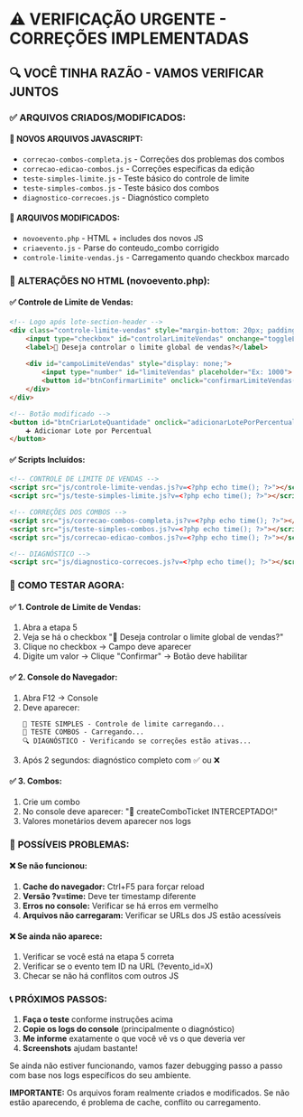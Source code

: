 # ⚠️ VERIFICAÇÃO URGENTE - CORREÇÕES IMPLEMENTADAS

## 🔍 **VOCÊ TINHA RAZÃO - VAMOS VERIFICAR JUNTOS**

### ✅ **ARQUIVOS CRIADOS/MODIFICADOS:**

#### 📁 **NOVOS ARQUIVOS JAVASCRIPT:**
- `correcao-combos-completa.js` - Correções dos problemas dos combos
- `correcao-edicao-combos.js` - Correções específicas da edição
- `teste-simples-limite.js` - Teste básico do controle de limite
- `teste-simples-combos.js` - Teste básico dos combos
- `diagnostico-correcoes.js` - Diagnóstico completo

#### 📝 **ARQUIVOS MODIFICADOS:**
- `novoevento.php` - HTML + includes dos novos JS
- `criaevento.js` - Parse do conteudo_combo corrigido
- `controle-limite-vendas.js` - Carregamento quando checkbox marcado

### 🔧 **ALTERAÇÕES NO HTML (novoevento.php):**

#### ✅ **Controle de Limite de Vendas:**
```html
<!-- Logo após lote-section-header -->
<div class="controle-limite-vendas" style="margin-bottom: 20px; padding: 15px; border-radius: 8px; border-left: 4px solid #007bff;">
    <input type="checkbox" id="controlarLimiteVendas" onchange="toggleLimiteVendas()">
    <label>🎯 Deseja controlar o limite global de vendas?</label>
    
    <div id="campoLimiteVendas" style="display: none;">
        <input type="number" id="limiteVendas" placeholder="Ex: 1000">
        <button id="btnConfirmarLimite" onclick="confirmarLimiteVendas()">✅ Confirmar</button>
    </div>
</div>

<!-- Botão modificado -->
<button id="btnCriarLoteQuantidade" onclick="adicionarLotePorPercentual()" disabled>
    ➕ Adicionar Lote por Percentual
</button>
```

#### ✅ **Scripts Incluídos:**
```html
<!-- CONTROLE DE LIMITE DE VENDAS -->
<script src="js/controle-limite-vendas.js?v=<?php echo time(); ?>"></script>
<script src="js/teste-simples-limite.js?v=<?php echo time(); ?>"></script>

<!-- CORREÇÕES DOS COMBOS -->
<script src="js/correcao-combos-completa.js?v=<?php echo time(); ?>"></script>
<script src="js/teste-simples-combos.js?v=<?php echo time(); ?>"></script>
<script src="js/correcao-edicao-combos.js?v=<?php echo time(); ?>"></script>

<!-- DIAGNÓSTICO -->
<script src="js/diagnostico-correcoes.js?v=<?php echo time(); ?>"></script>
```

### 🧪 **COMO TESTAR AGORA:**

#### ✅ **1. Controle de Limite de Vendas:**
1. Abra a etapa 5
2. Veja se há o checkbox "🎯 Deseja controlar o limite global de vendas?"
3. Clique no checkbox → Campo deve aparecer
4. Digite um valor → Clique "Confirmar" → Botão deve habilitar

#### ✅ **2. Console do Navegador:**
1. Abra F12 → Console
2. Deve aparecer:
   ```
   🧪 TESTE SIMPLES - Controle de limite carregando...
   🧪 TESTE COMBOS - Carregando...
   🔍 DIAGNÓSTICO - Verificando se correções estão ativas...
   ```
3. Após 2 segundos: diagnóstico completo com ✅ ou ❌

#### ✅ **3. Combos:**
1. Crie um combo
2. No console deve aparecer: "🧪 createComboTicket INTERCEPTADO!"
3. Valores monetários devem aparecer nos logs

### 🚨 **POSSÍVEIS PROBLEMAS:**

#### ❌ **Se não funcionou:**
1. **Cache do navegador:** Ctrl+F5 para forçar reload
2. **Versão ?v=time:** Deve ter timestamp diferente
3. **Erros no console:** Verificar se há erros em vermelho
4. **Arquivos não carregaram:** Verificar se URLs dos JS estão acessíveis

#### ❌ **Se ainda não aparece:**
1. Verificar se você está na etapa 5 correta
2. Verificar se o evento tem ID na URL (?evento_id=X)
3. Checar se não há conflitos com outros JS

### 📞 **PRÓXIMOS PASSOS:**

1. **Faça o teste** conforme instruções acima
2. **Copie os logs do console** (principalmente o diagnóstico)
3. **Me informe** exatamente o que você vê vs o que deveria ver
4. **Screenshots** ajudam bastante!

Se ainda não estiver funcionando, vamos fazer debugging passo a passo com base nos logs específicos do seu ambiente.

**IMPORTANTE:** Os arquivos foram realmente criados e modificados. Se não estão aparecendo, é problema de cache, conflito ou carregamento.